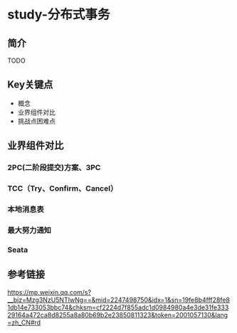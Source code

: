 # study-分布式事务 #
## 简介





TODO

## Key关键点

- 概念 
- 业界组件对比
- 挑战点困难点



## 业界组件对比

### 2PC(二阶段提交)方案、3PC

### TCC（Try、Confirm、Cancel）

### 本地消息表

### 最大努力通知

### Seata



## 参考链接

https://mp.weixin.qq.com/s?__biz=Mzg3NzU5NTIwNg==&mid=2247498750&idx=1&sn=19fe8b4fff28fe81db14e733053bbc74&chksm=cf2224d7f855adc1d0984980a4e3de31fe33329164a472ca8d8255a8a80b69b2e23850811323&token=2001057130&lang=zh_CN#rd



